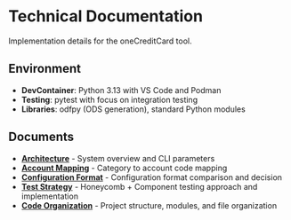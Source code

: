 # Technical Documentation

Implementation details for the oneCreditCard tool.

## Environment

- **DevContainer**: Python 3.13 with VS Code and Podman
- **Testing**: pytest with focus on integration testing
- **Libraries**: odfpy (ODS generation), standard Python modules

## Documents

- **[Architecture](01-architecture.md)** - System overview and CLI parameters
- **[Account Mapping](02-account-mapping.md)** - Category to account code mapping
- **[Configuration Format](03-configuration-format.md)** - Configuration format comparison and decision
- **[Test Strategy](04-test-strategy.md)** - Honeycomb + Component testing approach and implementation
- **[Code Organization](05-code-organization.md)** - Project structure, modules, and file organization
